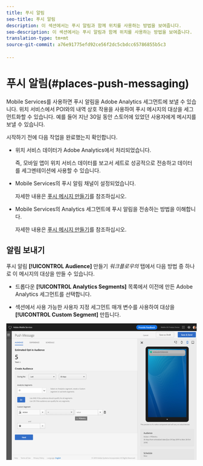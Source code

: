 ```yaml
---
title: 푸시 알림
seo-title: 푸시 알림
description: 이 섹션에서는 푸시 알림과 함께 위치를 사용하는 방법을 보여줍니다.
seo-description: 이 섹션에서는 푸시 알림과 함께 위치를 사용하는 방법을 보여줍니다.
translation-type: tm+mt
source-git-commit: a76e91775efd92ce56f2dc5cbdcc65786855b5c3

---
```



# 푸시 알림(#places-push-messaging)

Mobile Services를 사용하면 푸시 알림을 Adobe Analytics 세그먼트에 보낼 수 있습니다. 위치 서비스에서 POI와의 내역 상호 작용을 사용하여 푸시 메시지의 대상을 세그먼트화할 수 있습니다. 예를 들어 지난 30일 동안 스토어에 있었던 사용자에게 메시지를 보낼 수 있습니다.

시작하기 전에 다음 작업을 완료했는지 확인합니다.

* 위치 서비스 데이터가 Adobe Analytics에서 처리되었습니다.

   즉, 모바일 앱이 위치 서비스 데이터를 보고서 세트로 성공적으로 전송하고 데이터를 세그멘테이션에 사용할 수 있습니다.

* Mobile Services의 푸시 알림 채널이 설정되었습니다.

   자세한 내용은 [푸시 메시지 만들기](https://docs.adobe.com/content/help/en/mobile-services/using/manage-app-settings-ug/configuring-app/prerequisites-push-messaging.html)를 참조하십시오.

* Mobile Services의 Analytics 세그먼트에 푸시 알림을 전송하는 방법을 이해합니다.

   자세한 내용은 [푸시 메시지 만들기](https://docs.adobe.com/content/help/en/mobile-services/using/messaging-ug/push-messages/t-create-push-message.html)를 참조하십시오.

## 알림 보내기

푸시 알림 **[!UICONTROL Audience]** 만들기 *워크플로우의* 탭에서 다음 방법 중 하나로 이 메시지의 대상을 만들 수 있습니다.

* 드롭다운 **[!UICONTROL Analytics Segments]** 목록에서 이전에 만든 Adobe Analytics 세그먼트를 선택합니다.

* 섹션에서 사용 가능한 사용자 지정 세그먼트 매개 변수를 사용하여 대상을 **[!UICONTROL Custom Segment]** 만듭니다.

![푸시 메시지 설정](/help/assets/push-set-up.png)